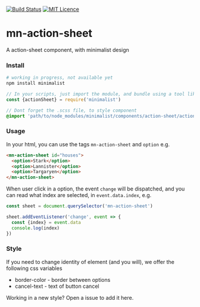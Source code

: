 [![Build Status](https://travis-ci.org/darlanmendonca/minimalist.svg?branch=master)](https://travis-ci.org/darlanmendonca/minimalist)
[![MIT Licence](https://badges.frapsoft.com/os/mit/mit.svg?v=103)](https://opensource.org/licenses/mit-license.php)

# mn-action-sheet

A action-sheet component, with minimalist design

### Install

```sh
# working in progress, not available yet
npm install minimalist
```

```js
// In your scripts, just import the module, and bundle using a tool like webpack, or browserify
const {actionSheet} = require('minimalist')
```


```sass
// Dont forget the .scss file, to style component
@import 'path/to/node_modules/minimalist/components/action-sheet/action-sheet.scss';
```


### Usage

In your html, you can use the tags `mn-action-sheet` and `option` e.g.

```html
<mn-action-sheet id="houses">
  <option>Stark</option>
  <option>Lannister</option>
  <option>Targaryen</option>
</mn-action-sheet>
```

When user click in a option, the event `change` will be dispatched, and you can read what index are selected, in `event.data.index`, e.g.

```js
const sheet = document.querySelector('mn-action-sheet')

sheet.addEventListener('change', event => {
  const {index} = event.data
  console.log(index)
})
```


### Style

If you need to change identity of element (and you will), we offer the following css variables

- border-color - border between options
- cancel-text - text of button cancel

Working in a new style? Open a issue to add it here.
